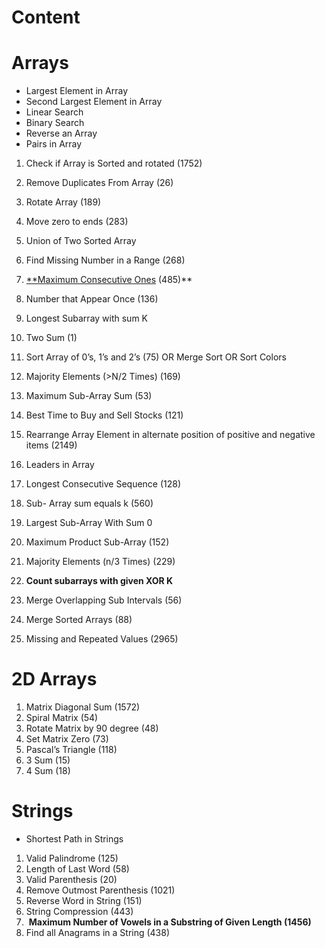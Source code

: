 # Content

# Arrays

- Largest Element in Array
- Second Largest Element in Array
- Linear Search
- Binary Search
- Reverse an Array
- Pairs in Array

1. Check if Array is Sorted and rotated (1752)

2. Remove Duplicates From Array (26)

3. Rotate Array (189)

4. Move zero to ends (283)

5. Union of Two Sorted Array

6. Find Missing Number in a Range (268)

7. [**Maximum Consecutive Ones](https://takeuforward.org/data-structure/count-maximum-consecutive-ones-in-the-array/) (485)**

8. Number that Appear Once (136)

9. Longest Subarray with sum K

10. Two Sum (1)

11. Sort Array of 0’s, 1’s and 2’s     (75)
    OR    Merge Sort 
    OR   Sort Colors

12. Majority Elements (>N/2 Times)  (169)

13. Maximum Sub-Array Sum (53)

14. Best Time to Buy and Sell Stocks (121)

15. Rearrange Array Element in alternate position of positive and negative items (2149)

16. Leaders in Array

17. Longest Consecutive Sequence (128)

18. Sub- Array sum equals k (560)

19. Largest Sub-Array With Sum 0

20. Maximum Product Sub-Array (152)

1. Majority Elements (n/3 Times) (229)
2. **Count subarrays with given XOR K**
3. Merge Overlapping Sub Intervals (56)
4.  Merge Sorted Arrays (88)
5. Missing and Repeated Values (2965)

# 2D Arrays

1. Matrix Diagonal Sum (1572)
2. Spiral Matrix (54)
3. Rotate Matrix by 90 degree (48)
4. Set Matrix Zero (73)
5. Pascal’s Triangle (118)
6. 3 Sum (15)
7. 4 Sum (18)

# Strings

- Shortest Path in Strings
1. Valid Palindrome  (125)
2. Length of Last Word (58)
3. Valid Parenthesis (20)
4. Remove Outmost Parenthesis (1021)
5. Reverse Word in String (151)
6. String Compression (443)
7.  **Maximum Number of Vowels in a Substring of Given Length (1456)**
8. Find all Anagrams in a String (438)